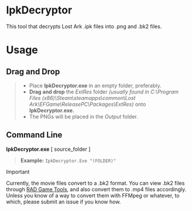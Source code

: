 # IpkDecryptor

[](https://github.com/Poyoanon/IpkDecryptor)

This tool that decrypts Lost Ark .ipk files into .png and .bk2 files.

# Usage

## Drag and Drop

> - Place **IpkDecryptor.exe** in an empty folder, preferably.
> - **Drag and drop** the _ExtRes_ folder _(usually found in C:\Program Files (x86)\Steam\steamapps\common\Lost Ark\EFGame\ReleasePC\Packages\ExtRes)_ onto **IpkDecryptor.exe.**
> - The PNGs will be placed in the _Output_ folder.

## Command Line

**IpkDecryptor.exe** [ source_folder ]

> **Example:** `IpkDecryptor.Exe "(FOLDER)"`

> [!IMPORTANT]  
> Currently, the movie files convert to a .bk2 format. You can view .bk2 files through [RAD Game Tools](https://www.radgametools.com/bnkdown.htm), and also convert them to .mp4 files accordingly. Unless you know of a way to convert them with FFMpeg or whatever, to which, please submit an issue if you know how.
